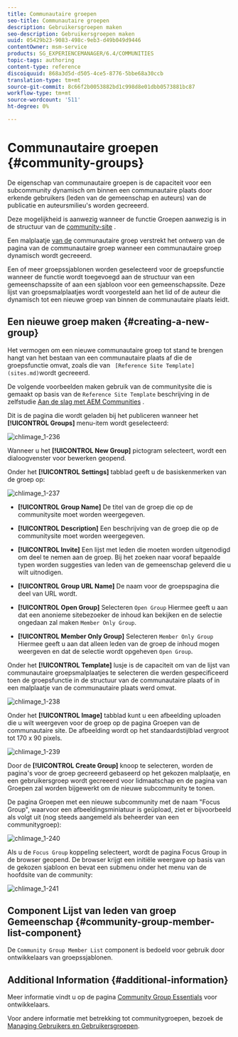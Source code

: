 ```yaml
---
title: Communautaire groepen
seo-title: Communautaire groepen
description: Gebruikersgroepen maken
seo-description: Gebruikersgroepen maken
uuid: 05429b23-9083-498c-9eb3-d49b049d9446
contentOwner: msm-service
products: SG_EXPERIENCEMANAGER/6.4/COMMUNITIES
topic-tags: authoring
content-type: reference
discoiquuid: 868a3d5d-d505-4ce5-8776-5bbe68a30ccb
translation-type: tm+mt
source-git-commit: 8c66f2b0053882bd1c998d8e01dbb0573881bc87
workflow-type: tm+mt
source-wordcount: '511'
ht-degree: 0%

---
```



# Communautaire groepen {#community-groups}

De eigenschap van communautaire groepen is de capaciteit voor een subcommunity dynamisch om binnen een communautaire plaats door erkende gebruikers (leden van de gemeenschap en auteurs) van de publicatie en auteursmilieu&#39;s worden gecreeerd.

Deze mogelijkheid is aanwezig wanneer de functie [](functions.md#groups-function) Groepen aanwezig is in de structuur van de [community-site](sites-console.md) .

Een malplaatje [van de](tools-groups.md) communautaire groep verstrekt het ontwerp van de pagina van de communautaire groep wanneer een communautaire groep dynamisch wordt gecreeerd.

Een of meer groepssjablonen worden geselecteerd voor de groepsfunctie wanneer de functie wordt toegevoegd aan de structuur van een gemeenschapssite of aan een sjabloon voor een gemeenschapssite. Deze lijst van groepsmalplaatjes wordt voorgesteld aan het lid of de auteur die dynamisch tot een nieuwe groep van binnen de communautaire plaats leidt.

## Een nieuwe groep maken {#creating-a-new-group}

Het vermogen om een nieuwe communautaire groep tot stand te brengen hangt van het bestaan van een communautaire plaats af die de groepsfunctie omvat, zoals die van ` [Reference Site Template](sites.md)`wordt gecreeerd.

De volgende voorbeelden maken gebruik van de communitysite die is gemaakt op basis van de `Reference Site Template` beschrijving in de zelfstudie [Aan de slag met AEM Communities](getting-started.md) .

Dit is de pagina die wordt geladen bij het publiceren wanneer het **[!UICONTROL Groups]** menu-item wordt geselecteerd:

![chlimage_1-236](assets/chlimage_1-236.png)

Wanneer u het **[!UICONTROL New Group]** pictogram selecteert, wordt een dialoogvenster voor bewerken geopend.

Onder het **[!UICONTROL Settings]** tabblad geeft u de basiskenmerken van de groep op:

![chlimage_1-237](assets/chlimage_1-237.png)

* **[!UICONTROL Group Name]**
De titel van de groep die op de communitysite moet worden weergegeven.

* **[!UICONTROL Description]**
Een beschrijving van de groep die op de communitysite moet worden weergegeven.

* **[!UICONTROL Invite]**
Een lijst met leden die moeten worden uitgenodigd om deel te nemen aan de groep. Bij het zoeken naar vooraf bepaalde typen worden suggesties van leden van de gemeenschap geleverd die u wilt uitnodigen.

* **[!UICONTROL Group URL Name]**
De naam voor de groepspagina die deel van URL wordt.

* **[!UICONTROL Open Group]**
Selecteren 
`Open Group` Hiermee geeft u aan dat een anonieme sitebezoeker de inhoud kan bekijken en de selectie ongedaan zal maken `Member Only Group`.

* **[!UICONTROL Member Only Group]**
Selecteren 
`Member Only Group` Hiermee geeft u aan dat alleen leden van de groep de inhoud mogen weergeven en dat de selectie wordt opgeheven `Open Group`.

Onder het **[!UICONTROL Template]** lusje is de capaciteit om van de lijst van communautaire groepsmalplaatjes te selecteren die werden gespecificeerd toen de groepsfunctie in de structuur van de communautaire plaats of in een malplaatje van de communautaire plaats werd omvat.

![chlimage_1-238](assets/chlimage_1-238.png)

Onder het **[!UICONTROL Image]** tabblad kunt u een afbeelding uploaden die u wilt weergeven voor de groep op de pagina Groepen van de communautaire site. De afbeelding wordt op het standaardstijlblad vergroot tot 170 x 90 pixels.

![chlimage_1-239](assets/chlimage_1-239.png)

Door de **[!UICONTROL Create Group]** knoop te selecteren, worden de pagina&#39;s voor de groep gecreeerd gebaseerd op het gekozen malplaatje, en een gebruikersgroep wordt gecreeerd voor lidmaatschap en de pagina van Groepen zal worden bijgewerkt om de nieuwe subcommunity te tonen.

De pagina Groepen met een nieuwe subcommunity met de naam &quot;Focus Group&quot;, waarvoor een afbeeldingsminiatuur is geüpload, ziet er bijvoorbeeld als volgt uit (nog steeds aangemeld als beheerder van een communitygroep):

![chlimage_1-240](assets/chlimage_1-240.png)

Als u de `Focus Group` koppeling selecteert, wordt de pagina Focus Group in de browser geopend. De browser krijgt een initiële weergave op basis van de gekozen sjabloon en bevat een submenu onder het menu van de hoofdsite van de community:

![chlimage_1-241](assets/chlimage_1-241.png)

## Component Lijst van leden van groep Gemeenschap {#community-group-member-list-component}

De `Community Group Member List` component is bedoeld voor gebruik door ontwikkelaars van groepssjablonen.

## Additional Information {#additional-information}

Meer informatie vindt u op de pagina [Community Group Essentials](essentials-groups.md) voor ontwikkelaars.

Voor andere informatie met betrekking tot communitygroepen, bezoek de [Managing Gebruikers en Gebruikersgroepen](users.md).
